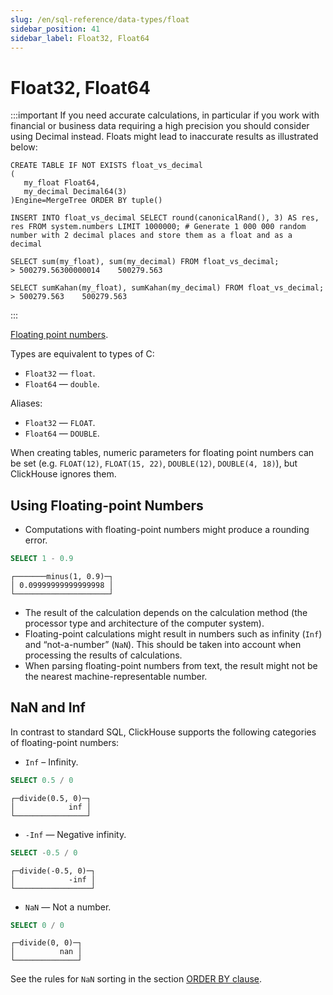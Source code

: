 ```yaml
---
slug: /en/sql-reference/data-types/float
sidebar_position: 41
sidebar_label: Float32, Float64
---
```


# Float32, Float64

:::important
If you need accurate calculations, in particular if you work with financial or business data requiring a high precision you should consider using Decimal instead. Floats might lead to inaccurate results as illustrated below:

```
CREATE TABLE IF NOT EXISTS float_vs_decimal
(
   my_float Float64,
   my_decimal Decimal64(3)
)Engine=MergeTree ORDER BY tuple()

INSERT INTO float_vs_decimal SELECT round(canonicalRand(), 3) AS res, res FROM system.numbers LIMIT 1000000; # Generate 1 000 000 random number with 2 decimal places and store them as a float and as a decimal

SELECT sum(my_float), sum(my_decimal) FROM float_vs_decimal;
> 500279.56300000014	500279.563

SELECT sumKahan(my_float), sumKahan(my_decimal) FROM float_vs_decimal;
> 500279.563	500279.563
```
:::

[Floating point numbers](https://en.wikipedia.org/wiki/IEEE_754).

Types are equivalent to types of C:

-   `Float32` — `float`.
-   `Float64` — `double`.

Aliases:

-   `Float32` — `FLOAT`.
-   `Float64` — `DOUBLE`.

When creating tables, numeric parameters for floating point numbers can be set (e.g. `FLOAT(12)`, `FLOAT(15, 22)`, `DOUBLE(12)`, `DOUBLE(4, 18)`), but ClickHouse ignores them.

## Using Floating-point Numbers

-   Computations with floating-point numbers might produce a rounding error.

<!-- -->

``` sql
SELECT 1 - 0.9
```

``` text
┌───────minus(1, 0.9)─┐
│ 0.09999999999999998 │
└─────────────────────┘
```

-   The result of the calculation depends on the calculation method (the processor type and architecture of the computer system).
-   Floating-point calculations might result in numbers such as infinity (`Inf`) and “not-a-number” (`NaN`). This should be taken into account when processing the results of calculations.
-   When parsing floating-point numbers from text, the result might not be the nearest machine-representable number.

## NaN and Inf

In contrast to standard SQL, ClickHouse supports the following categories of floating-point numbers:

-   `Inf` – Infinity.

<!-- -->

``` sql
SELECT 0.5 / 0
```

``` text
┌─divide(0.5, 0)─┐
│            inf │
└────────────────┘
```

-   `-Inf` — Negative infinity.

<!-- -->

``` sql
SELECT -0.5 / 0
```

``` text
┌─divide(-0.5, 0)─┐
│            -inf │
└─────────────────┘
```

-   `NaN` — Not a number.

<!-- -->

``` sql
SELECT 0 / 0
```

``` text
┌─divide(0, 0)─┐
│          nan │
└──────────────┘
```

See the rules for `NaN` sorting in the section [ORDER BY clause](../../sql-reference/statements/select/order-by.md).
